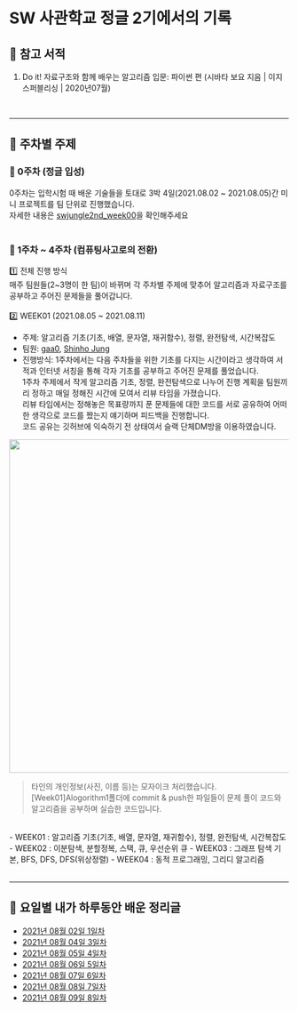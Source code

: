 # SW 사관학교 정글 2기에서의 기록

## :eyes: 참고 서적
1. Do it! 자료구조와 함께 배우는 알고리즘 입문: 파이썬 편 (시바타 보요 지음 | 이지스퍼블리싱 | 2020년07월)

<br/>
<hr/>

## :eyes: 주차별 주제
### :bell: 0주차 (정글 입성)
0주차는 입학시험 때 배운 기술들을 토대로 3박 4일(2021.08.02 ~ 2021.08.05)간 미니 프로젝트를 팀 단위로 진행했습니다.<br>
자세한 내용은 [swjungle2nd_week00](https://github.com/JJong-Min/swjungle2nd_week00)을 확인해주세요
<br>
<br>

### :bell: 1주차 ~ 4주차 (컴퓨팅사고로의 전환)
:one: 전체 진행 방식<br>
매주 팀원들(2~3명이 한 팀)이 바뀌며 각 주차별 주제에 맞추어 알고리즘과 자료구조를 공부하고 주어진 문제들을 풀어갑니다.<br>
<br>
:two: WEEK01 (2021.08.05 ~ 2021.08.11)
* 주제: 알고리즘 기초(기초, 배열, 문자열, 재귀함수), 정렬, 완전탐색, 시간복잡도
* 팀원: [gaa0](https://github.com/gaa0), [Shinho Jung](https://github.com/shinhojung814)
* 진행방식: 1주차에서는 다음 주차들을 위한 기초를 다지는 시간이라고 생각하여 서적과 인터넷 서칭을 통해 각자 기초를 공부하고 주어진 문제를 풀었습니다.<br>
1주차 주제에서 작게 알고리즘 기초, 정렬, 완전탐색으로 나누어 진행 계획을 팀원끼리 정하고 매일 정해진 시간에 모여서 리뷰 타임을 가졌습니다.<br>
리뷰 타임에서는 정해놓은 목표량까지 푼 문제들에 대한 코드를 서로 공유하여 어떠한 생각으로 코드를 짰는지 얘기하며 피드백을 진행합니다.<br>
코드 공유는 깃허브에 익숙하기 전 상태여서 슬랙 단체DM방을 이용하였습니다.
<img src="https://user-images.githubusercontent.com/79436533/128807082-c0e3c18b-47f2-4005-93ab-bdf2bd3f338f.PNG"  width="800" height="600">
<br>

> 타인의 개인정보(사진, 이름 등)는 모자이크 처리했습니다.
> [Week01]Alogorithm1폴더에 commit & push한 파일들이 문제 풀이 코드와 알고리즘을 공부하며 실습한 코드입니다.
<br>
- WEEK01 : 알고리즘 기초(기초, 배열, 문자열, 재귀함수), 정렬, 완전탐색, 시간복잡도
- WEEK02 : 이분탐색, 분할정복, 스택, 큐, 우선순위 큐
- WEEK03 : 그래프 탐색 기본, BFS, DFS, DFS(위상정렬)
- WEEK04 : 동적 프로그래밍, 그리디 알고리즘
<br>
<br>
<hr/>

## :eyes: 요일별 내가 하루동안 배운 정리글
* [2021년 08월 02일 1일차](https://straw961030.tistory.com/178)
* [2021년 08월 04일 3일차](https://straw961030.tistory.com/179)
* [2021년 08월 05일 4일차](https://straw961030.tistory.com/180)
* [2021년 08월 06일 5일차](https://straw961030.tistory.com/181)
* [2021년 08월 07일 6일차](https://straw961030.tistory.com/182)
* [2021년 08월 08일 7일차](https://straw961030.tistory.com/183)
* [2021년 08월 09일 8일차](https://straw961030.tistory.com/184)
